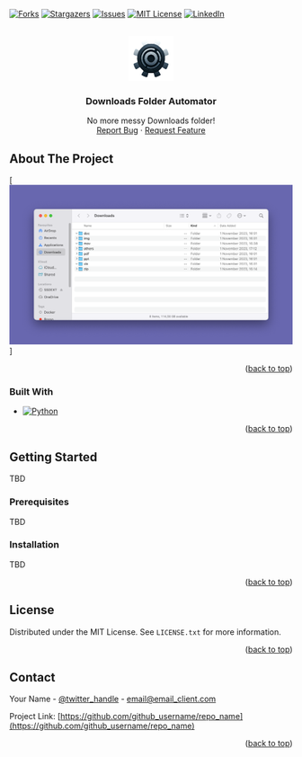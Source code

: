 <!-- Improved compatibility of back to top link: See: https://github.com/othneildrew/Best-README-Template/pull/73 -->
<a name="readme-top"></a>
<!--
*** Thanks for checking out the Best-README-Template. If you have a suggestion
*** that would make this better, please fork the repo and create a pull request
*** or simply open an issue with the tag "enhancement".
*** Don't forget to give the project a star!
*** Thanks again! Now go create something AMAZING! :D
-->



<!-- PROJECT SHIELDS -->
<!--
*** I'm using markdown "reference style" links for readability.
*** Reference links are enclosed in brackets [ ] instead of parentheses ( ).
*** See the bottom of this document for the declaration of the reference variables
*** for contributors-url, forks-url, etc. This is an optional, concise syntax you may use.
*** https://www.markdownguide.org/basic-syntax/#reference-style-links
-->
[![Forks][forks-shield]][forks-url]
[![Stargazers][stars-shield]][stars-url]
[![Issues][issues-shield]][issues-url]
[![MIT License][license-shield]][license-url]
[![LinkedIn][linkedin-shield]][linkedin-url]



<!-- PROJECT LOGO -->
<br />
<div align="center">
  <a href="https://github.com/Jeffr89/download-folder-automation">
    <img src="images/AutoDownloadLogo.png" alt="Logo" width="80" height="80">
  </a>

<h3 align="center">Downloads Folder Automator</h3>

  <p align="center">
    No more messy Downloads folder!
    <br />
    <a href="https://github.com/Jeffr89/download-folder-automation/issues">Report Bug</a>
    ·
    <a href="https://github.com/Jeffr89/download-folder-automation/issues">Request Feature</a>
  </p>
</div>



<!-- ABOUT THE PROJECT -->
## About The Project

[![Product Name Screen Shot][product-screenshot]]
<p align="right">(<a href="#readme-top">back to top</a>)</p>



### Built With

* [![Python][Python]][Python-url]

<p align="right">(<a href="#readme-top">back to top</a>)</p>



<!-- GETTING STARTED -->
## Getting Started

TBD

### Prerequisites

TBD
### Installation
TBD
<p align="right">(<a href="#readme-top">back to top</a>)</p>




<!-- LICENSE -->
## License

Distributed under the MIT License. See `LICENSE.txt` for more information.

<p align="right">(<a href="#readme-top">back to top</a>)</p>



<!-- CONTACT -->
## Contact

Your Name - [@twitter_handle](https://twitter.com/twitter_handle) - email@email_client.com

Project Link: [https://github.com/github_username/repo_name](https://github.com/github_username/repo_name)

<p align="right">(<a href="#readme-top">back to top</a>)</p>



<!-- MARKDOWN LINKS & IMAGES -->
<!-- https://www.markdownguide.org/basic-syntax/#reference-style-links -->
[forks-shield]: https://img.shields.io/github/forks/Jeffr89/download-folder-automation.svg?style=for-the-badge
[forks-url]: https://github.com/Jeffr89/download-folder-automation/network/members
[stars-shield]: https://img.shields.io/github/stars/Jeffr89/download-folder-automation.svg?style=for-the-badge
[stars-url]: https://github.com/Jeffr89/download-folder-automation/stargazers
[issues-shield]: https://img.shields.io/github/issues/Jeffr89/download-folder-automation.svg?style=for-the-badge
[issues-url]: https://github.com/Jeffr89/download-folder-automation/issues
[license-shield]: https://img.shields.io/github/license/Jeffr89/download-folder-automation.svg?style=for-the-badge
[license-url]: https://github.com/gJeffr89/download-folder-automation/blob/master/LICENSE.txt
[linkedin-shield]: https://img.shields.io/badge/-LinkedIn-black.svg?style=for-the-badge&logo=linkedin&colorB=555
[linkedin-url]: https://www.linkedin.com/in/gianfranco-schianchi-63ab1310b/
[product-screenshot]: images/example.png
[Python]: https://img.shields.io/badge/python-3B77A9?style=for-the-badge&logo=python&logoColor=FDDD52
[Python-url]: https://nextjs.org/
